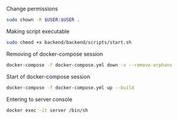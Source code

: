 Change permissions

```bash
sudo chown -R $USER:$USER .
```

Making script executable
```bash
sudo chmod +x backend/backend/scripts/start.sh
```

Removing of docker-compose session
```bash
docker-compose -f docker-compose.yml down -v --remove-orphans
```

Start of docker-compose session
```bash
docker-compose -f docker-compose.yml up --build
```

Entering to server console
```bash
docker exec -it server /bin/sh
```
